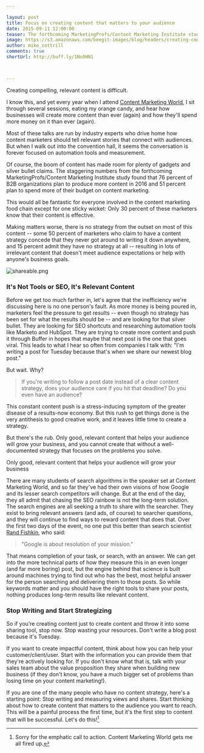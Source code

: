 ```yaml
---

layout: post
title: Focus on creating content that matters to your audience 
date: 2015-09-11 12:00:00
teaser: The forthcoming MarketingProfs/Content Marketing Institute study found that 51 percent of B2B organizations plan to spend more of their budget on content marketing. This would all be fantastic except for one sticky wicket...
image: https://s3.amazonaws.com/beegit-images/blog/headers/creating-content-that-matters-post.jpg
author: mike_cottrill
comments: true
shortUrl: http://buff.ly/1Ns0HN1



---
```


Creating compelling, relevant content is difficult. 

I know this, and yet every year when I attend [Content Marketing World](http://www.contentmarketingworld.com/), I sit through several sessions, eating my orange candy, and hear how businesses will create more content than ever (again) and how they'll spend more money on it than ever (again). 

Most of these talks are run by industry experts who drive home how content marketers should tell relevant stories that connect with audiences. But when I walk out into the convention hall, it seems the conversation is forever focused on automation tools and measurement.

Of course, the boom of content has made room for plenty of gadgets and silver bullet claims. The staggering numbers from the forthcoming MarketingProfs/Content Marketing Institute study found that 76 percent of B2B organizations plan to produce more content in 2016 and 51 percent plan to spend more of their budget on content marketing. 


This would all be fantastic for everyone involved in the content marketing food chain except for one sticky wicket: Only 30 percent of these marketers know that their content is effective. 


Making matters worse, there is no strategy from the outset on most of this content -- some 50 percent of marketers who claim to have a content strategy concede that they never got around to writing it down anywhere, and 15 percent admit they have no strategy at all -- resulting in lots of irrelevant content that doesn't meet audience expectations or help with anyone's business goals. 

![shareable.png](https://ucarecdn.com/78746165-8fe4-4202-ac9d-9b403891d587/)

### It's Not Tools or SEO, It's Relevant Content 

Before we get too much farther in, let's agree that the inefficiency we're discussing here is no one person's fault. As more money is being poured in, marketers feel the pressure to get results -- even though no strategy has been set for what the results should be -- and are looking for that silver bullet. They are looking for SEO shortcuts and researching automation tools like Marketo and HubSpot. They are trying to create more content and push it through Buffer in hopes that maybe that next post is the one that goes viral. This leads to what I hear so often from companies I talk with: "I'm writing a post for Tuesday because that's when we share our newest blog post." 

But wait. Why? 

> If you're writing to follow a post date instead of a clear content strategy, does your audience care if you hit that deadline? Do you even have an audience? 

This constant content push is a stress-inducing symptom of the greater disease of a results-now economy. But this rush to get things done is the very antithesis to good creative work, and it leaves little time to create a strategy. 

But there's the rub. Only good, relevant content that helps your audience will grow your business, and you cannot create that without a well-documented strategy that focuses on the problems you solve. 

<span><a class="tweet-quote">Only good, relevant content that helps your audience will grow your business</a></span>

There are many students of search algorithms in the speaker set at Content Marketing World, and so far they've had their own visions of how Google and its lesser search competitors will change. But at the end of the day, they all admit that chasing the SEO rainbow is not the long-term solution. The search engines are all seeking a truth to share with the searcher. They exist to bring relevant answers (and ads, of course) to searcher questions, and they will continue to find ways to reward content that does that. Over the first two days of the event, no one put this better than search scientist [Rand Fishkin](https://twitter.com/randfish), who said: 

> "Google is about resolution of your mission."

That means completion of your task, or search, with an answer. We can get into the more technical parts of how they measure this in an even longer (and far more boring) post, but the engine behind that science is built around machines trying to find out who has the best, most helpful answer for the person searching and delivering them to those posts. So while keywords matter and you should have the right tools to share your posts, nothing produces long-term results like relevant content. 

### Stop Writing and Start Strategizing 
So if you’re creating content just to create content and throw it into some sharing tool, stop now. Stop wasting your resources. Don't write a blog post because it's Tuesday. 

If you want to create impactful content, think about how you can help your customer/client/user. Start with the information you can provide them that they're actively looking for. If you don't know what that is, talk with your sales team about the value proposition they share when building new business (if they don't know, you have a much bigger set of problems than losing time on your content marketing!). 

If you are one of the many people who have no content strategy, here's a starting point: Stop writing and measuring views and shares. Start thinking about how to create content that matters to the audience you want to reach. This will be a painful process the first time, but it's the first step to content that will be successful. Let's do this![^1] 

[^1]: Sorry for the emphatic call to action. Content Marketing World gets me all fired up. 

